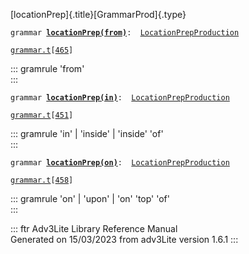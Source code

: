[locationPrep]{.title}[GrammarProd]{.type}

`grammar `**[`locationPrep(from)`](../object/locationPrep(from).html)**` :   `[`LocationPrepProduction`](../object/LocationPrepProduction.html)

[`grammar.t`](../file/grammar.t.html)`[`[`465`](../source/grammar.t.html#465)`]`

::: gramrule
\'from\'\
:::

`grammar `**[`locationPrep(in)`](../object/locationPrep(in).html)**` :   `[`LocationPrepProduction`](../object/LocationPrepProduction.html)

[`grammar.t`](../file/grammar.t.html)`[`[`451`](../source/grammar.t.html#451)`]`

::: gramrule
\'in\' \| \'inside\' \| \'inside\' \'of\'\
:::

`grammar `**[`locationPrep(on)`](../object/locationPrep(on).html)**` :   `[`LocationPrepProduction`](../object/LocationPrepProduction.html)

[`grammar.t`](../file/grammar.t.html)`[`[`458`](../source/grammar.t.html#458)`]`

::: gramrule
\'on\' \| \'upon\' \| \'on\' \'top\' \'of\'\
:::

::: ftr
Adv3Lite Library Reference Manual\
Generated on 15/03/2023 from adv3Lite version 1.6.1
:::
